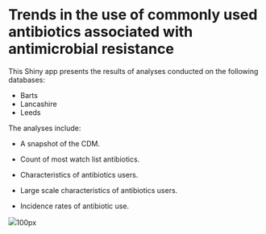 # Trends in the use of commonly used antibiotics associated with antimicrobial resistance

This Shiny app presents the results of analyses conducted on the following databases:

- Barts
- Lancashire
- Leeds

The analyses include:

- A snapshot of the CDM.

- Count of most watch list antibiotics.

- Characteristics of antibiotics users.

- Large scale characteristics of antibiotics users.

- Incidence rates of antibiotic use.

![](hdruk_logo.svg)100px
